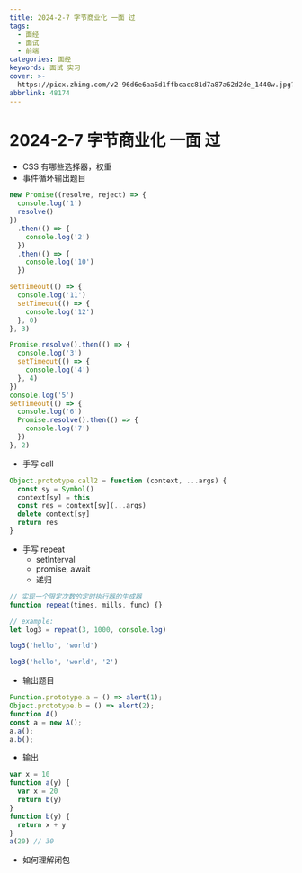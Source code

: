 ```yaml
---
title: 2024-2-7 字节商业化 一面 过
tags:
  - 面经
  - 面试
  - 前端
categories: 面经
keywords: 面试 实习
cover: >-
  https://picx.zhimg.com/v2-96d6e6aa6d1ffbcacc81d7a87a62d2de_1440w.jpg?source=172ae18b
abbrlink: 48174
---
```


# 2024-2-7 字节商业化 一面 过

- CSS 有哪些选择器，权重
- 事件循环输出题目

```js
new Promise((resolve, reject) => {
  console.log('1')
  resolve()
})
  .then(() => {
    console.log('2')
  })
  .then(() => {
    console.log('10')
  })

setTimeout(() => {
  console.log('11')
  setTimeout(() => {
    console.log('12')
  }, 0)
}, 3)

Promise.resolve().then(() => {
  console.log('3')
  setTimeout(() => {
    console.log('4')
  }, 4)
})
console.log('5')
setTimeout(() => {
  console.log('6')
  Promise.resolve().then(() => {
    console.log('7')
  })
}, 2)
```

- 手写 call

```js
Object.prototype.call2 = function (context, ...args) {
  const sy = Symbol()
  context[sy] = this
  const res = context[sy](...args)
  delete context[sy]
  return res
}
```

- 手写 repeat
  - setInterval
  - promise, await
  - 递归

```js
// 实现一个限定次数的定时执行器的生成器
function repeat(times, mills, func) {}

// example:
let log3 = repeat(3, 1000, console.log)

log3('hello', 'world')

log3('hello', 'world', '2')
```

- 输出题目

```js
Function.prototype.a = () => alert(1);
Object.prototype.b = () => alert(2);
function A()
const a = new A();
a.a();
a.b();
```

- 输出

```js
var x = 10
function a(y) {
  var x = 20
  return b(y)
}
function b(y) {
  return x + y
}
a(20) // 30
```

- 如何理解闭包
